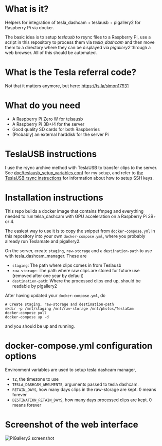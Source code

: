 # What is it?
Helpers for integration of tesla_dashcam + teslausb + pigallery2 for Raspberry Pi via
docker.

The basic idea is to setup *teslausb* to rsync files to a Raspberry Pi, use a script in
this repository to process them via *tesla_dashcam* and then move them to a directory
where they can be displayed via *pigallery2* through a web browser. All of this should
be automated.

# What is the Tesla referral code?

Not that it matters anymore, but here: https://ts.la/simon17931

# What do you need

* A Raspberry Pi Zero W for telsausb
* A Raspberry Pi 3B+/4 for the server
* Good quality SD cards for both Raspberries
* (Probably) an external harddisk for the server Pi

# TeslaUSB instructions
I use the rsync archive method with TeslaUSB to transfer clips to the server. See
[doc/teslausb_setup_variables.conf](./doc/teslausb_setup_variables.conf) for my setup,
and refer to [the TeslaUSB
rsync instructions](https://github.com/marcone/teslausb/blob/main-dev/doc/SetupRSync.md) for information about how to setup SSH keys.

# Installation instructions
This repo builds a docker image that contains ffmpeg and everything needed to run
telsa_dashcam with GPU acceleration on a Raspberry Pi 3B+ or 4.

The easiest way to use it is to copy the snippet from [`docker-compose.yml`](./docker-compose.yml) in this
repository into your own `docker-compose.yml`, where you probably already run Teslamate
and pigallery2.

On the server, create `staging`, `raw-storage` and a `destination-path` to use with
tesla_dashcam_manager. These are

* `staging`: The path where clips comes in from Teslausb
* `raw-storage`: The path where raw clips are stored for future use (removed after
  one year by default)
* `destination-path`: Where the processed clips end up, should be readable by pigallery2

After having updated your `docker-compose.yml`, do

```
# Create staging, raw-storage and destination-path
mkdir -p /mnt/staging /mnt/raw-storage /mnt/photos/TeslaCam
docker-compose pull
docker-compose up -d
```

and you should be up and running.

# docker-compose.yml configuration options
Environment variables are used to setup tesla dashcam manager,

* `TZ`, the timezone to use
* `TESLA_DASHCAM_ARGUMENTS`, arguments passed to tesla dashcam.
* `RETAIN_DAYS`, how many days clips in the raw-storage are kept. 0 means forever
* `DESTINATION_RETAIN_DAYS`, how many days processed clips are kept. 0 means forever

# Screenshot of the web interface

 ![PiGallery2 screenshot](pigallery.png)
